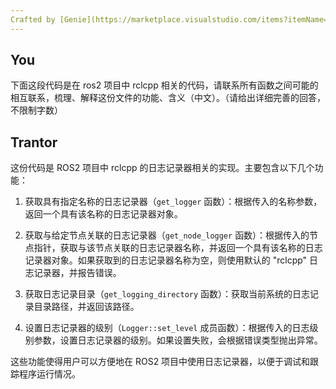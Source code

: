 ```yaml
---
Crafted by [Genie](https://marketplace.visualstudio.com/items?itemName=genieai.chatgpt-vscode)
---
```


## You

下面这段代码是在 ros2 项目中 rclcpp 相关的代码，请联系所有函数之间可能的相互联系，梳理、解释这份文件的功能、含义（中文）。（请给出详细完善的回答，不限制字数）

## Trantor

这份代码是 ROS2 项目中 rclcpp 的日志记录器相关的实现。主要包含以下几个功能：

1. 获取具有指定名称的日志记录器（`get_logger` 函数）：根据传入的名称参数，返回一个具有该名称的日志记录器对象。

2. 获取与给定节点关联的日志记录器（`get_node_logger` 函数）：根据传入的节点指针，获取与该节点关联的日志记录器名称，并返回一个具有该名称的日志记录器对象。如果获取到的日志记录器名称为空，则使用默认的 "rclcpp" 日志记录器，并报告错误。

3. 获取日志记录目录（`get_logging_directory` 函数）：获取当前系统的日志记录目录路径，并返回该路径。

4. 设置日志记录器的级别（`Logger::set_level` 成员函数）：根据传入的日志级别参数，设置日志记录器的级别。如果设置失败，会根据错误类型抛出异常。

这些功能使得用户可以方便地在 ROS2 项目中使用日志记录器，以便于调试和跟踪程序运行情况。
